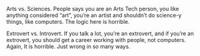 
Arts vs. Sciences. 
People says you are an Arts Tech person, you like anything considered “art”, you’re an artist and shouldn’t do science-y things, like computers. The logic here is horrible.

Extrovert vs. Introvert. 
If you talk a lot, you’re an extrovert, and if you’re an extrovert, you should get a career working with people, not computers. Again, It is horrible. Just wrong in so many ways. 
